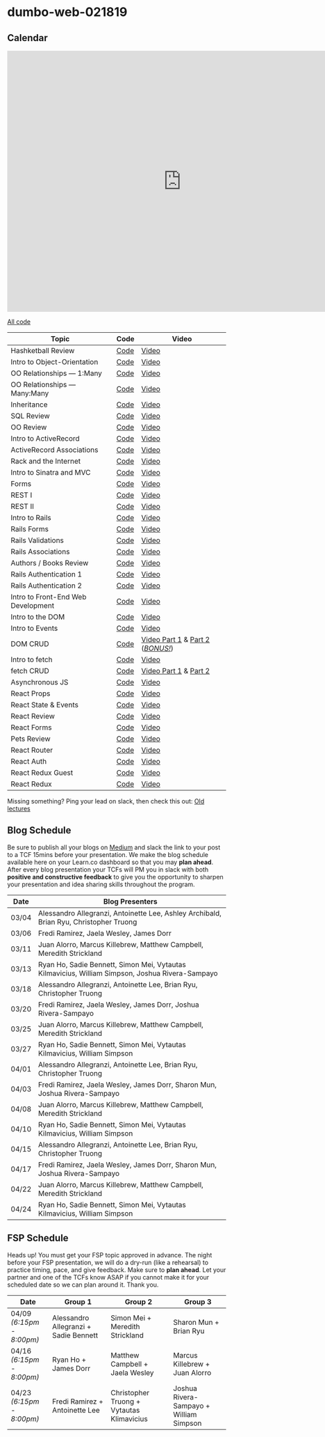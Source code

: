 # dumbo-web-021819

## Calendar
<iframe src="https://calendar.google.com/calendar/embed?mode=WEEK&amp;height=600&amp;wkst=1&amp;bgcolor=%23FFFFFF&amp;src=flatironschool.com_beat8cpem9pjlrdtck98mm7aqo%40group.calendar.google.com&amp;color=%232952A3&amp;src=flatironschool.com_2cpuq5atq16s7jp4npn1caodeg%40group.calendar.google.com&amp;color=%2328754E&amp;ctz=America%2FNew_York" style="border-width:0" width="800" height="600" frameborder="0" scrolling="no"></iframe>

[All code](https://github.com/learn-co-students/dumbo-web-021819)

| Topic            | Code                | Video                |
| -----            | ----                | -----                |
| Hashketball Review | [Code][hashketball-cod] | [Video][hashketball-vid] |
| Intro to Object-Orientation | [Code][oo-cod] | [Video][oo-vid] |
| OO Relationships — 1:Many | [Code][one-many-cod] | [Video][one-many-vid] |
| OO Relationships — Many:Many | [Code][many-many-cod] | [Video][many-many-vid] |
| Inheritance | [Code][inheritance-cod] | [Video][inheritance-vid] |
| SQL Review | [Code][sql-cod] | [Video][sql-vid] |
| OO Review | [Code][OOreview-cod] | [Video][OOreview-vid] |
| Intro to ActiveRecord | [Code][intro-ar-cod] | [Video][intro-ar-vid] |
| ActiveRecord Associations | [Code][ar-associations-cod] | [Video][ar-associations-vid] |
| Rack and the Internet | [Code][rack-cod] | [Video][rack-vid] |
| Intro to Sinatra and MVC | [Code][mvc-cod] | [Video][mvc-vid] |
| Forms | [Code][forms-cod] | [Video][forms-vid] |
| REST I | [Code][rest-1-cod] | [Video][rest-1-vid] |
| REST II | [Code][rest-2-cod] | [Video][rest-2-vid] |
| Intro to Rails | [Code][intro-rails-cod] | [Video][intro-rails-vid] |
| Rails Forms | [Code][rails-forms-cod] | [Video][rails-forms-vid] |
| Rails Validations | [Code][rails-validations-cod] | [Video][rails-validations-vid] |
| Rails Associations | [Code][rails-associations-cod] | [Video][rails-associations-vid] |
| Authors / Books Review | [Code][rails-fun-review-cod] | [Video][rails-fun-review-vid] |
| Rails Authentication 1 | [Code][rails-auth1-cod] | [Video][rails-auth1-vid] |
| Rails Authentication 2 | [Code][rails-auth2-cod] | [Video][rails-auth2-vid] |
| Intro to Front-End Web Development | [Code][intro-fe-cod] | [Video][intro-fe-vid] |
| Intro to the DOM | [Code][intro-dom-cod] | [Video][intro-dom-vid] |
| Intro to Events | [Code][intro-events-cod] | [Video][intro-events-vid] |
| DOM CRUD | [Code][dom-crud-cod] | [Video Part 1][dom-crud-vid-1] & [Part 2][dom-crud-vid-2] (*[BONUS!][dom-crud-vid-3]*) |
| Intro to fetch | [Code][intro-fetch-cod] | [Video][intro-fetch-vid] |
| fetch CRUD | [Code][fetch-crud-cod] | [Video Part 1][fetch-crud-vid-1] & [Part 2][fetch-crud-vid-2] |
| Asynchronous JS | [Code][async-js-cod] | [Video][async-js-vid]
| React Props | [Code][react-props-code] | [Video][react-props-vid] |
| React State & Events | [Code][react-state-code] | [Video][react-state-vid] |
| React Review | [Code][react-review-code] | [Video][react-review-vid] |
| React Forms | [Code][react-forms-code] | [Video][react-forms-vid] |
| Pets Review | [Code][pets-review-code] | [Video][pets-review-vid] |
| React Router | [Code][react-router-code] | [Video][react-router-vid] |
| React Auth | [Code][react-auth-code] | [Video][react-auth-vid] |
| React Redux Guest | [Code][react-redux-guest-code] | [Video][react-redux-guest-vid] |
| React Redux | [Code][react-redux-code] | [Video][react-redux-vid] |

Missing something? Ping your lead on slack, then check this out: [Old lectures](https://github.com/learn-co-curriculum/nyc-web-062518/blob/master/README.md)

[hashketball-cod]: https://github.com/learn-co-students/dumbo-web-021819/tree/master/01-hashketball-review
[hashketball-vid]: https://www.youtube.com/watch?v=lSh8dHdXfNk
[oo-cod]: https://github.com/learn-co-students/dumbo-web-021819/tree/master/02-oo
[oo-vid]: https://youtu.be/jHvgbsxa15g
[one-many-cod]: https://github.com/learn-co-students/dumbo-web-021819/tree/master/03-one-to-many
[one-many-vid]: https://youtu.be/Z_tDgGtbACE
[many-many-cod]: https://github.com/learn-co-students/dumbo-web-021819/tree/master/04-many-to-many
[many-many-vid]: https://youtu.be/Iphn37VvEA0
[inheritance-cod]: https://github.com/learn-co-students/dumbo-web-021819/tree/master/05-inheritance
[inheritance-vid]: https://youtu.be/hTgUNvYcTxY
[sql-cod]: https://github.com/learn-co-students/dumbo-web-021819/tree/master/06-intro-sql
[sql-vid]: https://youtu.be/t-PL3Yh2jNE
[OOreview-cod]: https://github.com/learn-co-students/dumbo-web-021819/tree/master/07-mod1-review
[OOreview-vid]: https://youtu.be/IF3eF_n4RPY
[intro-ar-cod]: https://github.com/learn-co-students/dumbo-web-021819/tree/master/08-active-record-intro
[intro-ar-vid]: https://m.youtube.com/watch?v=5I4F7i4fGaY
[ar-associations-cod]: https://github.com/learn-co-students/dumbo-web-021819/tree/master/09-ar-associations
[ar-associations-vid]: https://m.youtube.com/watch?v=1nQMqtEUDBI
[rack-cod]: https://github.com/learn-co-students/dumbo-web-021819/tree/master/10-rack-internet
[rack-vid]: https://www.youtube.com/watch?v=OgT7tbMLfXI
[mvc-cod]: https://github.com/learn-co-students/dumbo-web-021819/tree/master/11-sinatra-mvc
[mvc-vid]: https://www.youtube.com/watch?v=HaILVT7S908
[forms-cod]: https://github.com/learn-co-students/dumbo-web-021819/tree/master/12-forms
[forms-vid]: https://youtu.be/hFJEGxxIs9E
[rest-1-cod]: https://github.com/learn-co-students/dumbo-web-021819/commit/369ba7c3acc60cc55cb37e4d5c365da8bb2fdedc
[rest-1-vid]: https://youtu.be/GDNesG5faTc
[rest-2-cod]: https://github.com/learn-co-students/dumbo-web-021819/tree/master/13-rest
[rest-2-vid]: https://www.youtube.com/watch?v=ehgdu2-950Q
[sinatra-relationships-cod]: https://github.com/learn-co-students/dumbo-web-021819/tree/master/14-sinatra-relationships
[sinatra-relationships-vid]: https://youtu.be/M7HoSJswj7Y
[intro-rails-cod]: https://github.com/learn-co-students/dumbo-web-021819/tree/master/15-intro-rails
[intro-rails-vid]: https://youtu.be/-uTYyq5xulw
[rails-forms-cod]: https://github.com/learn-co-students/dumbo-web-021819/tree/master/16-rails-forms
[rails-forms-vid]: https://youtu.be/AoZYOTINPQM
[rails-validations-cod]: https://github.com/learn-co-students/dumbo-web-021819/tree/master/17-rails-validations
[rails-validations-vid]: https://youtu.be/MG5R7tIfTms
[rails-associations-cod]: https://github.com/learn-co-students/dumbo-web-021819/tree/master/18-rails-associations
[rails-associations-vid]: https://www.youtube.com/watch?v=aMiS1ZelQnY
[rails-fun-review-vid]: https://youtu.be/gYP9AgPwg1E
[rails-fun-review-cod]: https://github.com/learn-co-students/rails-practice
[rails-auth1-vid]: https://youtu.be/VqMh8_URsgc
[rails-auth1-cod]: https://github.com/learn-co-students/dumbo-web-021819/tree/master/19-rails-auth
[rails-auth2-vid]: https://youtu.be/kpsn8_fwQQ8
[rails-auth2-cod]: https://github.com/learn-co-students/dumbo-web-021819/tree/master/20-rails-author
[intro-fe-vid]: https://youtu.be/x4_OQ68rO0g
[intro-fe-cod]: https://github.com/learn-co-students/dumbo-web-021819/tree/master/21-intro-to-front-end-web
[intro-dom-vid]: https://youtu.be/QFMP69p5_Ng
[intro-dom-cod]: https://github.com/learn-co-students/dumbo-web-021819/tree/master/22-intro-to-the-dom
[intro-events-vid]: https://youtu.be/Y0_vGW9nXaA
[intro-events-cod]: https://github.com/learn-co-students/dumbo-web-021819/tree/master/23-intro-to-events
[dom-crud-vid-1]: https://youtu.be/AUhOXpmrqXU
[dom-crud-vid-2]: https://youtu.be/vQYlKkAGBHo
[dom-crud-vid-3]: https://youtu.be/wbLzVCFB730
[dom-crud-cod]: https://github.com/learn-co-students/dumbo-web-021819/tree/master/24-dom-crud
[intro-fetch-vid]: https://youtu.be/hIwYDIVS0-E
[intro-fetch-cod]: https://github.com/learn-co-students/dumbo-web-021819/tree/master/25-intro-to-fetch
[fetch-crud-vid-1]: https://youtu.be/vU162oi4C8Q
[fetch-crud-vid-2]: https://youtu.be/iWc-8CNl6DA
[fetch-crud-cod]: https://github.com/learn-co-students/dumbo-web-021819/tree/master/26-fetch-crud
[async-js-vid]: https://youtu.be/_felFN1mSUE
[async-js-cod]: https://github.com/learn-co-students/dumbo-web-021819/tree/master/29.5-async-js
[react-props-code]: https://github.com/learn-co-students/dumbo-web-021819/tree/master/30-react/rap-rater
[react-props-vid]: https://youtu.be/5SrcHZSAw1s
[react-state-code]: https://github.com/learn-co-students/dumbo-web-021819/tree/master/31-react-state/rap-rater
[react-state-vid]: https://youtu.be/bUCmYylqE14
[react-review-code]: https://github.com/learn-co-students/dumbo-web-021819/tree/master/32-react-review
[react-review-vid]: https://youtu.be/jXRyV1ewP4U
[react-forms-code]: https://github.com/learn-co-students/dumbo-web-021819/tree/master/33-react-forms/rap-rater
[react-forms-vid]: https://youtu.be/J5op8Nygy2s
[pets-review-code]: https://github.com/learn-co-students/dumbo-web-021819/tree/master/34-pets-review
[pets-review-vid]: https://youtu.be/b4TxVxJntYA
[react-router-code]: https://github.com/learn-co-students/dumbo-web-021819/tree/master/35-react-router
[react-router-vid]: https://youtu.be/DRxfkH02Xmo
[react-auth-code]: https://github.com/HyeokJungKim/Rails-React-Auth
[react-auth-vid]: https://youtu.be/3nuWQWTfhWE
[react-redux-guest-code]: https://github.com/learn-co-students/dumbo-web-021819/tree/master/37-react-redux-guest
[react-redux-guest-vid]: https://github.com/learn-co-students/dumbo-web-021819/tree/master/37-react-redux-guest
[react-redux-code]: https://github.com/learn-co-students/dumbo-web-021819/tree/master/38-react-redux
[react-redux-vid]: https://youtu.be/8EUOWp_bATo

## Blog Schedule

Be sure to publish all your blogs on [Medium](https://medium.com/) and slack the link to your post to a TCF 15mins before your presentation. We make the blog schedule available here on your Learn.co dashboard so that you may **plan ahead**. After every blog presentation your TCFs will PM you in slack with both **positive and constructive feedback** to give you the opportunity to sharpen your presentation and idea sharing skills throughout the program.

| **Date**  	| **Blog Presenters**                                                                                                 |
|-------	|-----------------------------------------------------------------------------------------------------------------------	|
| 03/04 	| Alessandro Allegranzi, Antoinette Lee, Ashley Archibald, Brian Ryu, Christopher Truong                                  |
| 03/06 	| Fredi Ramirez, Jaela Wesley, James Dorr                                                                                	|
| 03/11 	| Juan Alorro, Marcus Killebrew, Matthew Campbell, Meredith Strickland                                                   	|
| 03/13 	| Ryan Ho, Sadie Bennett, Simon Mei, Vytautas Kilmavicius, William Simpson, Joshua Rivera-Sampayo                         |
| 03/18 	| Alessandro Allegranzi, Antoinette Lee, Brian Ryu, Christopher Truong                                                    |
| 03/20 	| Fredi Ramirez, Jaela Wesley, James Dorr, Joshua Rivera-Sampayo                                                        	|
| 03/25	  | Juan Alorro, Marcus Killebrew, Matthew Campbell, Meredith Strickland                                                   	|
| 03/27 	| Ryan Ho, Sadie Bennett, Simon Mei, Vytautas Kilmavicius, William Simpson                                               	|
| 04/01 	| Alessandro Allegranzi, Antoinette Lee, Brian Ryu, Christopher Truong                                                    |
| 04/03 	| Fredi Ramirez, Jaela Wesley, James Dorr, Sharon Mun, Joshua Rivera-Sampayo                                             	|
| 04/08 	| Juan Alorro, Marcus Killebrew, Matthew Campbell, Meredith Strickland                                                   	|
| 04/10 	| Ryan Ho, Sadie Bennett, Simon Mei, Vytautas Kilmavicius, William Simpson                                               	|
| 04/15 	| Alessandro Allegranzi, Antoinette Lee, Brian Ryu, Christopher Truong                                                    |
| 04/17 	| Fredi Ramirez, Jaela Wesley, James Dorr, Sharon Mun, Joshua Rivera-Sampayo                                             	|
| 04/22 	| Juan Alorro, Marcus Killebrew, Matthew Campbell, Meredith Strickland                                                   	|
| 04/24 	| Ryan Ho, Sadie Bennett, Simon Mei, Vytautas Kilmavicius, William Simpson                                               	|


## FSP Schedule
Heads up! You must get your FSP topic approved in advance. The night before your FSP presentation, we will do a dry-run (like a rehearsal) to practice timing, pace, and give feedback. Make sure to **plan ahead**. Let your partner and one of the TCFs know ASAP if you cannot make it for your scheduled date so we can plan around it. Thank you.


| **Date** | **Group 1** | **Group 2** | **Group 3**|
|----------|----------|----------|----------|
| 04/09 <br> *(6:15pm - 8:00pm)* | Alessandro Allegranzi +	Sadie Bennett | Simon Mei +	Meredith Strickland  | Sharon Mun +	Brian Ryu
| 04/16 <br> *(6:15pm - 8:00pm)* | Ryan Ho + James Dorr | Matthew Campbell + Jaela Wesley | Marcus Killebrew + Juan Alorro
| 04/23 <br> *(6:15pm - 8:00pm)* | Fredi Ramirez + Antoinette Lee | Christopher Truong + Vytautas Klimavicius | Joshua Rivera-Sampayo + William Simpson
